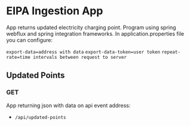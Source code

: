 # EIPA Ingestion App

App returns updated electricity charging point. Program using spring webflux and spring integration frameworks.
In application.properties file you can configure:

`export-data=address with data`
`export-data-token=user token`
`repeat-rate=time intervals between request to server`

## Updated Points

### GET

App returning json with data on api event address:

- `/api/updated-points`

